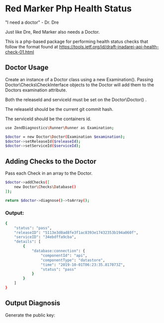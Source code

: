 # Red Marker Php Health Status

"I need a doctor" - Dr. Dre

Just like Dre, Red Marker also needs a Doctor.

This is a php-based package for performing health status checks that follow the format found  at https://tools.ietf.org/id/draft-inadarei-api-health-check-01.html

## Doctor Usage

Create an instance of a Doctor class using a new Examination(). 
Passing Doctor\Checks\CheckInterface objects to the Doctor will add them to the Doctors examination attribute.


Both the releaseId and serviceId must be set on the Doctor\Doctor() .

The releaseId should be the current git commit hash.

The serviceId should be the containers id.

``` bash
use ZendDiagnostics\Runner\Runner as Examination;

$doctor = new Doctor\Doctor(Examination $examination);
$doctor->setReleaseId($releaseId);
$doctor->setServiceId($serviceId);
```

## Adding Checks to the Doctor

Pass each Check in an array to the Doctor.

``` bash
$doctor->addChecks([ 
    new Doctor\Checks\Database()
]);

return $doctor->diagnose()->toArray();
```

### Output:
``` bash
{
    "status": "pass",
    "releaseID": "5113e3d0ad8fe3f1ac8393e17432353b194a060f",
    "serviceID": "34ebdffa9cba",
    "details": [
        {
            "database:connection": {
                "componentId": "api",
                "componentType": "datastore",
                "time": "2019-10-01T06:23:35.817073Z",
                "status": "pass"
            }
        }
    ]
}
```

## Output Diagnosis

Generate the public key:

``` bash

```

